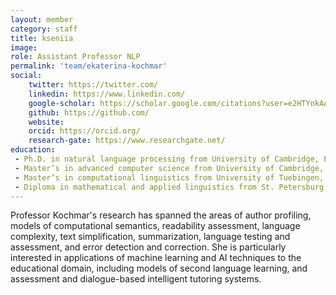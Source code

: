 ```yaml
---
layout: member
category: staff
title: kseniia
image: 
role: Assistant Professor NLP
permalink: 'team/ekaterina-kochmar'
social:
    twitter: https://twitter.com/
    linkedin: https://www.linkedin.com/
    google-scholar: https://scholar.google.com/citations?user=e2HTYnkAAAAJ&hl=en/
    github: https://github.com/
    website:
    orcid: https://orcid.org/
    research-gate: https://www.researchgate.net/
education:
 - Ph.D. in natural language processing from University of Cambridge, England
 - Master’s in advanced computer science from University of Cambridge, England
 - Master’s in computational linguistics from University of Tuebingen, Germany
 - Diploma in mathematical and applied linguistics from St. Petersburg State University, Russia
---
```


Professor Kochmar's research has spanned the areas of author profiling, models of computational semantics, readability assessment, language complexity, text simplification, summarization, language testing and assessment, and error detection and correction. She is particularly interested in applications of machine learning and AI techniques to the educational domain, including models of second language learning, and assessment and dialogue-based intelligent tutoring systems.
